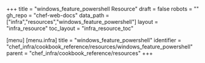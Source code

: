 +++
title = "windows_feature_powershell Resource"
draft = false
robots = ""
gh_repo = "chef-web-docs"
data_path = ["infra","resources","windows_feature_powershell"]
layout = "infra_resource"
toc_layout = "infra_resource_toc"

[menu]
  [menu.infra]
    title = "windows_feature_powershell"
    identifier = "chef_infra/cookbook_reference/resources/windows_feature_powershell"
    parent = "chef_infra/cookbook_reference/resources"
+++

<!-- The contents of this page are automatically generated from the windows_feature_powershell.yaml file in the data directory. -->
<!-- To suggest a change, edit the https://github.com/chef/chef/blob/master/lib/chef/resource/windows_feature_powershell.rb file
      and submit a pull request to the https://github.com/chef/chef repository. -->
